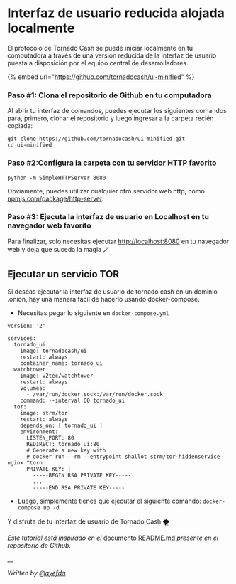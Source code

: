 # Interfaz de usuario reducida alojada localmente

El protocolo de Tornado Cash se puede iniciar localmente en tu computadora a través de una versión reducida de la interfaz de usuario puesta a disposición por el equipo central de desarrolladores.

{% embed url="https://github.com/tornadocash/ui-minified" %}

### Paso #1: Clona el repositorio de Github en tu computadora

Al abrir tu interfaz de comandos, puedes ejecutar los siguientes comandos para, primero, clonar el repositorio y luego ingresar a la carpeta recién copiada:

```
git clone https://github.com/tornadocash/ui-minified.git
cd ui-minified
```

### Paso #2:Configura la carpeta con tu servidor HTTP favorito

```
python -m SimpleHTTPServer 8080
```

Obviamente, puedes utilizar cualquier otro servidor web http, como[ npmjs.com/package/http-server](https://www.npmjs.com/package/http-server).

### Paso #3: Ejecuta la interfaz de usuario en Localhost en tu navegador web favorito

Para finalizar, solo necesitas ejecutar [http://localhost:8080](http://localhost:8080) en tu navegador web y deja que suceda la magia 🪄

## Ejecutar un servicio TOR

Si deseas ejecutar la interfaz de usuario de tornado cash en un dominio .onion, hay una manera fácil de hacerlo usando docker-compose.

* Necesitas pegar lo siguiente en `docker-compose.yml`

```
version: '2'

services:
  tornado_ui:
    image: tornadocash/ui
    restart: always
    container_name: tornado_ui
  watchtower:
    image: v2tec/watchtower
    restart: always
    volumes:
      - /var/run/docker.sock:/var/run/docker.sock
    command: --interval 60 tornado_ui
  tor:
    image: strm/tor
    restart: always
    depends_on: [ tornado_ui ]
    environment:
      LISTEN_PORT: 80
      REDIRECT: tornado_ui:80
      # Generate a new key with
      # docker run --rm --entrypoint shallot strm/tor-hiddenservice-nginx ^torn
      PRIVATE_KEY: |
        -----BEGIN RSA PRIVATE KEY-----
        ...
        -----END RSA PRIVATE KEY-----
```

* Luego, simplemente tienes que ejecutar el siguiente comando: `docker-compose up -d`

Y disfruta de tu interfaz de usuario de Tornado Cash 🌪

_Este tutorial está inspirado en el_[ documento README.md ](https://github.com/tornadocash/ui-minified/blob/gh-pages/README.md)_presente en el repositorio de Github._

__

_Written by_ [_@ayefda_](https://torn.community/u/ayefda)
